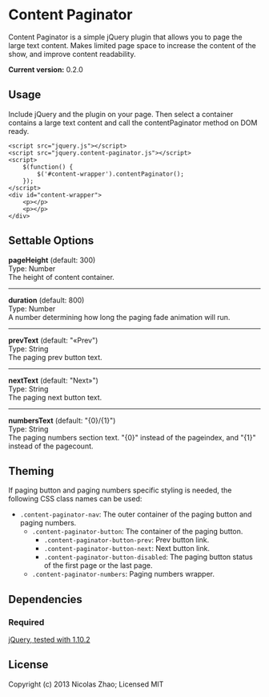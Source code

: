 # Content Paginator

Content Paginator is a simple jQuery plugin that allows you to page the large text content. Makes limited page space to increase the content of the show, and improve content readability.

**Current version:** 0.2.0

## Usage
Include jQuery and the plugin on your page. Then select a container contains a large text content and call the contentPaginator method on DOM ready.

	<script src="jquery.js"></script>
	<script src="jquery.content-paginator.js"></script>
	<script>
		$(function() {
			$('#content-wrapper').contentPaginator();
		});
	</script>
	<div id="content-wrapper">
		<p></p>
		<p></p>
	</div>

## Settable Options
**pageHeight** (default: 300)   
Type: Number   
The height of content container.

***

**duration** (default: 800)   
Type: Number   
A number determining how long the paging fade animation will run.

***

**prevText** (default: "&laquo;Prev")   
Type: String   
The paging prev button text.

***

**nextText** (default: "Next&raquo;")   
Type: String   
The paging next button text.

***

**numbersText** (default: "{0}/{1}")   
Type: String   
The paging numbers section text. "{0}" instead of the pageindex, and "{1}" instead of the pagecount.

## Theming
If paging button and paging numbers specific styling is needed, the following CSS class names can be used:
* `.content-paginator-nav`: The outer container of the paging button and paging numbers.
	* `.content-paginator-button`: The container of the paging button.
		* `.content-paginator-button-prev`: Prev button link.
		* `.content-paginator-button-next`: Next button link.
		* `.content-paginator-button-disabled`: The paging button status of the first page or the last page.
	* `.content-paginator-numbers`: Paging numbers wrapper.
	
## Dependencies
### Required
[jQuery, tested with 1.10.2](http://jquery.com)

## License
Copyright (c) 2013 Nicolas Zhao; Licensed MIT
